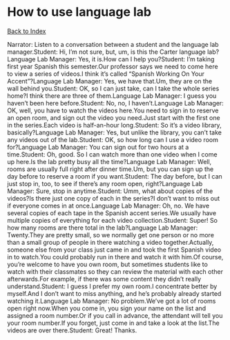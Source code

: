 # How to use language lab
[Back to Index](https://github.com/windows10010/tpoExtractor/blog/master/README.md)

Narrator: Listen to a conversation between a student and the language lab manager.Student: Hi, I’m not sure, but, um, is this the Carter language lab?Language Lab Manager: Yes, it is.How can I help you?Student: I’m taking first year Spanish this semester.Our professor says we need to come here to view a series of videos.I think it’s called “Spanish Working On Your Accent”?Language Lab Manager: Yes, we have that.Um, they are on the wall behind you.Student: OK, so I can just take, can I take the whole series home?I think there are three of them.Language Lab Manager: I guess you haven’t been here before.Student: No, no, I haven’t.Language Lab Manager: OK, well, you have to watch the videos here.You need to sign in to reserve an open room, and sign out the video you need.Just start with the first one in the series.Each video is half-an-hour long.Student: So it’s a video library, basically?Language Lab Manager: Yes, but unlike the library, you can’t take any videos out of the lab.Student: OK, so how long can I use a video room for?Language Lab Manager: You can sign out for two hours at a time.Student: Oh, good. So I can watch more than one video when I come up here.Is the lab pretty busy all the time?Language Lab Manager: Well, rooms are usually full right after dinner time.Um, but you can sign up the day before to reserve a room if you want.Student: The day before, but I can just stop in, too, to see if there’s any room open, right?Language Lab Manager: Sure, stop in anytime.Student: Umm, what about copies of the videos?Is there just one copy of each in the series?I don’t want to miss out if everyone comes in at once.Language Lab Manager: Oh, no. We have several copies of each tape in the Spanish accent series.We usually have multiple copies of everything for each video collection.Student: Super! So how many rooms are there total in the lab?Language Lab Manager: Twenty.They are pretty small, so we normally get one person or no more than a small group of people in there watching a video together.Actually, someone else from your class just came in and took the first Spanish video in to watch.You could probably run in there and watch it with him.Of course, you’re welcome to have you own room, but sometimes students like to watch with their classmates so they can review the material with each other afterwards.For example, if there was some content they didn’t really understand.Student: I guess I prefer my own room.I concentrate better by myself.And I don’t want to miss anything, and he’s probably already started watching it.Language Lab Manager: No problem.We’ve got a lot of rooms open right now.When you come in, you sign your name on the list and assigned a room number.Or if you call in advance, the attendant will tell you your room number.If you forget, just come in and take a look at the list.The videos are over there.Student: Great! Thanks. 